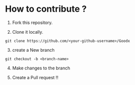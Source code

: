 # How to contribute ?

1. Fork this repository.

2. Clone it locally.

`git clone https://github.com/<your-github-username>/Goodx`

3. create a New branch

`git checkout -b <branch-name>`

4. Make changes to the branch

5. Create a Pull request !!

